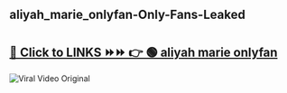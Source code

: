 
 ## aliyah_marie_onlyfan-Only-Fans-Leaked

# <h2><a href="https://clipsfans.com/aliyah_marie_onlyfan&ref=git">🔗 Click to LINKS ⏩⏩ 👉 🟢 aliyah marie onlyfan </a></h2>

<a href="https://clipsfans.com/aliyah_marie_onlyfan&ref=git" rel="nofollow" data-target="animated-image.originalLink"><img src="https://i.ibb.co.com/xMMVF88/686577567.gif" alt="Viral Video Original" style="max-width: 100%; display: inline-block;" data-target="animated-image.originalImage"></a>
